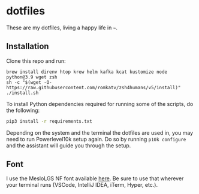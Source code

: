 # dotfiles

These are my dotfiles, living a happy life in `~`.

## Installation

Clone this repo and run:

```
brew install direnv htop krew helm kafka kcat kustomize node python@3.9 wget zsh
sh -c "$(wget -O- https://raw.githubusercontent.com/romkatv/zsh4humans/v5/install)"
./install.sh
```

To install Python dependencies required for running some of the scripts, do the following:

```sh
pip3 install -r requirements.txt
```

Depending on the system and the terminal the dotfiles are used in, you may need to run Powerlevel10k setup again. Do so by running `p10k configure` and the assistant will guide you through the setup.

## Font

I use the MesloLGS NF font available [here](https://github.com/romkatv/powerlevel10k#meslo-nerd-font-patched-for-powerlevel10k). Be sure to use that wherever your terminal runs (VSCode, IntelliJ IDEA, iTerm, Hyper, etc.).
